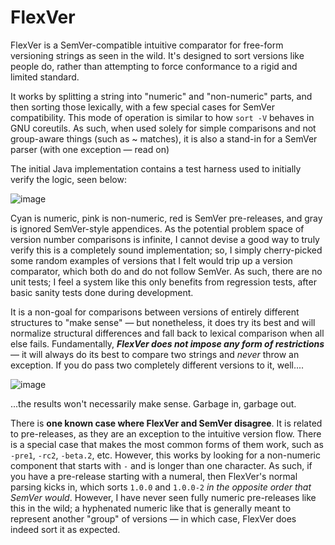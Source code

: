 # FlexVer
FlexVer is a SemVer-compatible intuitive comparator for free-form versioning strings as seen in the wild. It's designed to sort versions like people do, rather than attempting to force conformance to a rigid and limited standard.

It works by splitting a string into "numeric" and "non-numeric" parts, and then sorting those lexically, with a few special cases for SemVer compatibility. This mode of operation is similar to how `sort -V` behaves in GNU coreutils. As such, when used solely for simple comparisons and not group-aware things (such as ~ matches), it is also a stand-in for a SemVer parser (with one exception — read on)

The initial Java implementation contains a test harness used to initially verify the logic, seen below:

![image](https://user-images.githubusercontent.com/6185037/200154644-b94b61bf-e430-4dbd-bd2e-caddab86c9f2.png)

Cyan is numeric, pink is non-numeric, red is SemVer pre-releases, and gray is ignored SemVer-style appendices. As the potential problem space of version number comparisons is infinite, I cannot devise a good way to truly verify this is a completely sound implementation; so, I simply cherry-picked some random examples of versions that I felt would trip up a version comparator, which both do and do not follow SemVer. As such, there are no unit tests; I feel a system like this only benefits from regression tests, after basic sanity tests done during development.

It is a non-goal for comparisons between versions of entirely different structures to "make sense" — but nonetheless, it does try its best and will normalize structural differences and fall back to lexical comparison when all else fails. Fundamentally, ***FlexVer does not impose any form of restrictions*** — it will always do its best to compare two strings and *never* throw an exception. If you do pass two completely different versions to it, well....

![image](https://user-images.githubusercontent.com/6185037/200155199-a80a03cf-9820-4075-9763-efff800e2507.png)

...the results won't necessarily make sense. Garbage in, garbage out.

There is **one known case where FlexVer and SemVer disagree**. It is related to pre-releases, as they are an exception to the intuitive version flow. There is a special case that makes the most common forms of them work, such as `-pre1`, `-rc2`, `-beta.2`, etc. However, this works by looking for a non-numeric component that starts with `-` and is longer than one character. As such, if you have a pre-release starting with a numeral, then FlexVer's normal parsing kicks in, which sorts `1.0.0` and `1.0.0-2` *in the opposite order that SemVer would*. However, I have never seen fully numeric pre-releases like this in the wild; a hyphenated numeric like that is generally meant to represent another "group" of versions — in which case, FlexVer does indeed sort it as expected.
